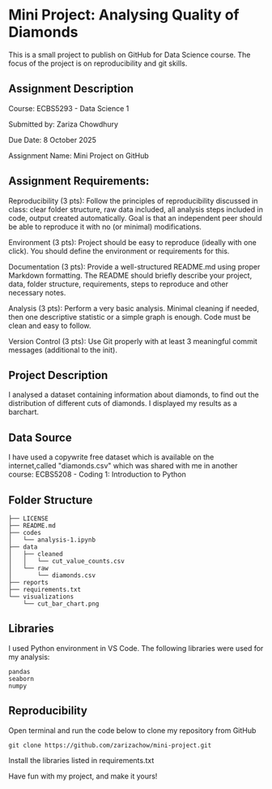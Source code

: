 # Mini Project: Analysing Quality of Diamonds 
This is a small project to publish on GitHub for Data Science course. The focus of the project is on reproducibility and git skills.

## Assignment Description
Course: ECBS5293 - Data Science 1

Submitted by: Zariza Chowdhury

Due Date: 8 October 2025

Assignment Name: Mini Project on GitHub

## Assignment Requirements: 

Reproducibility (3 pts): Follow the principles of reproducibility discussed in class: clear folder structure, raw data included, all analysis steps included in code, output created automatically. Goal is that an independent peer should be able to reproduce it with no (or minimal) modifications.

Environment (3 pts): Project should be easy to reproduce (ideally with one click). You should define the environment or requirements for this.

Documentation (3 pts): Provide a well-structured README.md using proper Markdown formatting. The README should briefly describe your project, data, folder structure, requirements, steps to reproduce and other necessary notes.

Analysis (3 pts): Perform a very basic analysis. Minimal cleaning if needed, then one descriptive statistic or a simple graph is enough. Code must be clean and easy to follow.

Version Control (3 pts): Use Git properly with at least 3 meaningful commit messages (additional to the init).

## Project Description
I analysed a dataset containing information about diamonds, to find out the distribution of different cuts of diamonds. I displayed my results as a barchart.

## Data Source
I have used a copywrite free dataset which is available on the internet,called "diamonds.csv" which was shared with me in another course: ECBS5208 - Coding 1: Introduction to Python

## Folder Structure
```
├── LICENSE
├── README.md
├── codes
│   └── analysis-1.ipynb
├── data
│   ├── cleaned
│   │   └── cut_value_counts.csv
│   └── raw
│       └── diamonds.csv
├── reports
├── requirements.txt
└── visualizations
    └── cut_bar_chart.png
```

## Libraries
I used Python environment in VS Code.
The following libraries were used for my analysis:
```
pandas
seaborn
numpy
```

## Reproducibility
Open terminal and run the code below to clone my repository from GitHub
```
git clone https://github.com/zarizachow/mini-project.git
```

Install the libraries listed in requirements.txt

Have fun with my project, and make it yours!